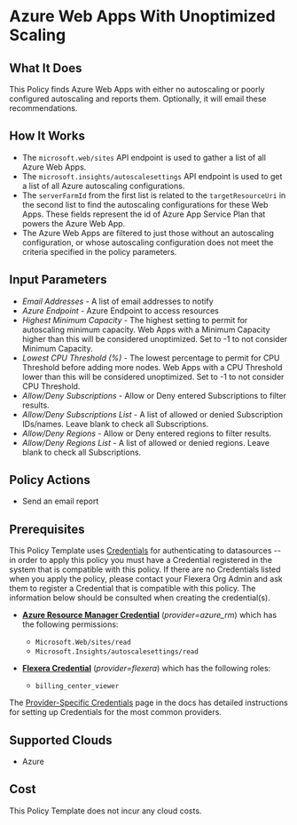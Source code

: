 # Azure Web Apps With Unoptimized Scaling

## What It Does

This Policy finds Azure Web Apps with either no autoscaling or poorly configured autoscaling and reports them. Optionally, it will email these recommendations.

## How It Works

- The `microsoft.web/sites` API endpoint is used to gather a list of all Azure Web Apps.
- The `microsoft.insights/autoscalesettings` API endpoint is used to get a list of all Azure autoscaling configurations.
- The `serverFarmId` from the first list is related to the `targetResourceUri` in the second list to find the autoscaling configurations for these Web Apps. These fields represent the id of Azure App Service Plan that powers the Azure Web App.
- The Azure Web Apps are filtered to just those without an autoscaling configuration, or whose autoscaling configuration does not meet the criteria specified in the policy parameters.

## Input Parameters

- *Email Addresses* - A list of email addresses to notify
- *Azure Endpoint* - Azure Endpoint to access resources
- *Highest Minimum Capacity* - The highest setting to permit for autoscaling minimum capacity. Web Apps with a Minimum Capacity higher than this will be considered unoptimized. Set to -1 to not consider Minimum Capacity.
- *Lowest CPU Threshold (%)* - The lowest percentage to permit for CPU Threshold before adding more nodes. Web Apps with a CPU Threshold lower than this will be considered unoptimized. Set to -1 to not consider CPU Threshold.
- *Allow/Deny Subscriptions* - Allow or Deny entered Subscriptions to filter results.
- *Allow/Deny Subscriptions List* - A list of allowed or denied Subscription IDs/names. Leave blank to check all Subscriptions.
- *Allow/Deny Regions* - Allow or Deny entered regions to filter results.
- *Allow/Deny Regions List* - A list of allowed or denied regions. Leave blank to check all Subscriptions.

## Policy Actions

- Send an email report

## Prerequisites

This Policy Template uses [Credentials](https://docs.flexera.com/flexera/EN/Automation/ManagingCredentialsExternal.htm) for authenticating to datasources -- in order to apply this policy you must have a Credential registered in the system that is compatible with this policy. If there are no Credentials listed when you apply the policy, please contact your Flexera Org Admin and ask them to register a Credential that is compatible with this policy. The information below should be consulted when creating the credential(s).

- [**Azure Resource Manager Credential**](https://docs.flexera.com/flexera/EN/Automation/ProviderCredentials.htm#automationadmin_109256743_1124668) (*provider=azure_rm*) which has the following permissions:
  - `Microsoft.Web/sites/read`
  - `Microsoft.Insights/autoscalesettings/read`

- [**Flexera Credential**](https://docs.flexera.com/flexera/EN/Automation/ProviderCredentials.htm) (*provider=flexera*) which has the following roles:
  - `billing_center_viewer`

The [Provider-Specific Credentials](https://docs.flexera.com/flexera/EN/Automation/ProviderCredentials.htm) page in the docs has detailed instructions for setting up Credentials for the most common providers.

## Supported Clouds

- Azure

## Cost

This Policy Template does not incur any cloud costs.
